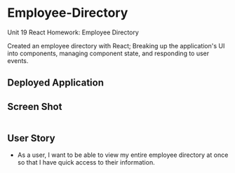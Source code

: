 # Employee-Directory

Unit 19 React Homework: Employee Directory

Created an employee directory with React; Breaking up the application's UI into components, managing component state, and responding to user events.

## Deployed Application

## Screen Shot
![]()

## User Story

* As a user, I want to be able to view my entire employee directory at once so that I have quick access to their information.
